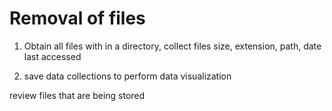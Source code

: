 # Removal of files

1. Obtain all files with in a directory, collect files size, extension, path, date last accessed

2. save data collections to perform data visualization

review files that are being stored
